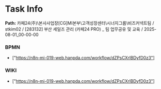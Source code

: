 # Task Info

**Path:** 카페24(주)\본사사업장\[CG]MI본부\고객성장센터\시너지그룹\비즈커넥트팀 / stkim02 / [283132] 부산 세일즈 관리 (카페24 PRO) _ 팀 업무공유 및 교육 / 2025-08-01_00-00-00

### BPMN
- ["https://n8n-mi-019-web.hanpda.com/workflow/dZPsCXrlBDyfD0z3"]

### WIKI
- ["https://n8n-mi-019-web.hanpda.com/workflow/dZPsCXrlBDyfD0z3"]

